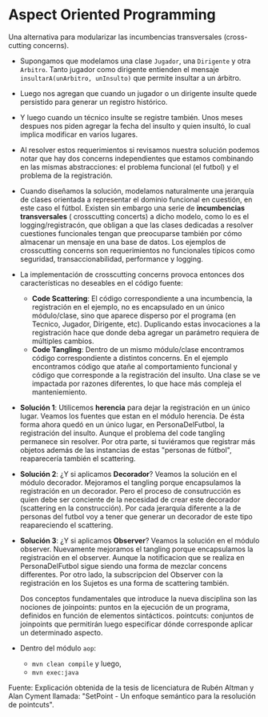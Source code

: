 # Aspect Oriented Programming

Una alternativa para modularizar las incumbencias transversales (cross-cutting concerns).

- Supongamos que modelamos una clase `Jugador`, una `Dirigente` y otra `Arbitro`. Tanto jugador como dirigente entienden
  el mensaje `insultarA(unArbitro, unInsulto)` que permite insultar a un árbitro.
- Luego nos agregan que cuando un jugador o un dirigente insulte quede persistido para generar un registro histórico.
- Y luego cuando un técnico insulte se registre también. Unos meses despues nos piden agregar la fecha del insulto y
  quien insultó, lo cual implica modificar en varios lugares.
- Al resolver estos requerimientos si revisamos nuestra solución podemos notar que hay dos concerns independientes que
  estamos combinando en las mismas abstracciones: el problema funcional (el futbol) y el problema de la registración.
- Cuando diseñamos la solución, modelamos naturalmente una jerarquía de clases orientada a representar el dominio
  funcional en cuestión, en este caso el fútbol. Existen sin embargo una serie de **incumbencias transversales** (
  crosscutting concerts) a dicho modelo, como lo es el logging/registracón, que obligan a que las clases dedicadas a
  resolver cuestiones funcionales tengan que preocuparse también por cómo almacenar un mensaje en una base de datos. Los
  ejemplos de crosscutting concerns son requerimientos no funcionales típicos como seguridad, transaccionabilidad,
  performance y logging.
- La implementación de crosscutting concerns provoca entonces dos características no deseables en
  el código fuente:
    - **Code Scattering**: El código correspondiente a una incumbencia, la registración en el ejemplo, no es encapsulado
      en un único módulo/clase, sino que aparece disperso por el programa (en Tecnico, Jugador, Dirigente, etc).
      Duplicando estas invocaciones a la registración hace que donde deba agregar un parámetro requiera de múltiples
      cambios.
    - **Code Tangling**: Dentro de un mismo módulo/clase encontramos código correspondiente a distintos concerns.
      En el ejemplo encontramos código que atañe al comportamiento funcional y código que corresponde a la
      registración del insulto. Una clase se ve impactada por razones diferentes, lo que hace más compleja el
      manteniemiento.
- **Solución 1**: Utilicemos **herencia** para dejar la registración en un único lugar. Veamos los fuentes que estan en
  el
  módulo herencia. De ésta forma ahora quedó en un único lugar, en PersonaDelFutbol, la registración del insulto. Aunque
  el problema del code tangling permanece sin resolver. Por otra parte, si tuviéramos que registrar más objetos además
  de las instancias de estas "personas de fútbol", reaparecería también el scattering.
- **Solución 2**: ¿Y si aplicamos **Decorador**? Veamos la solución en el módulo decorador. Mejoramos el tangling porque
  encapsulamos la registración en un decorador. Pero el proceso de consutrucción es quien debe ser conciente de la
  necesidad de crear este decorador (scattering en la construcción). Por cada jerarquía diferente a la de personas del
  futbol voy a tener que generar un decorador de este tipo reapareciendo el scattering.
- **Solución 3**: ¿Y si aplicamos **Observer**? Veamos la solución en el módulo observer. Nuevamente mejoramos el
  tangling porque encapsulamos la registración en el observer. Aunque la notificacion que se realiza en PersonaDelFutbol
  sigue siendo una forma de mezclar concens differentes. Por otro lado, la subscripcion del Observer con la registración
  en los Sujetos es una forma de scattering también.

  Dos conceptos fundamentales que introduce la nueva disciplina son las nociones de
  joinpoints: puntos en la ejecución de un programa, definidos en función de elementos sintácticos.
  pointcuts: conjuntos de joinpoints que permitirán luego especificar dónde corresponde aplicar un determinado aspecto.

- Dentro del módulo `aop`:
    - `mvn clean compile` y luego,
    - `mvn exec:java`

Fuente: Explicación obtenida de la tesis de licenciatura de Rubén Altman y Alan Cyment llamada: "SetPoint - Un enfoque
semántico para la resolución de pointcuts".